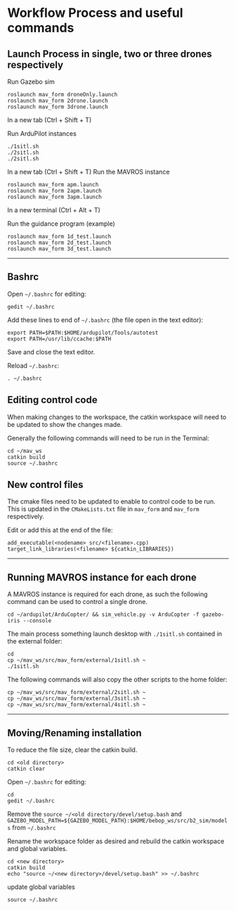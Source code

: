 # Workflow Process and useful commands

## Launch Process in single, two or three drones respectively

Run Gazebo sim
```
roslaunch mav_form droneOnly.launch
roslaunch mav_form 2drone.launch
roslaunch mav_form 3drone.launch
```
In a new tab (Ctrl + Shift + T)

Run ArduPilot instances
```
./1sitl.sh
./2sitl.sh
./2sitl.sh
```
In a new tab (Ctrl + Shift + T)
Run the MAVROS instance
```
roslaunch mav_form apm.launch
roslaunch mav_form 2apm.launch
roslaunch mav_form 3apm.launch
```
In a new terminal (Ctrl + Alt + T)

Run the guidance program (example)

```
roslaunch mav_form 1d_test.launch
roslaunch mav_form 2d_test.launch
roslaunch mav_form 3d_test.launch
```
---
## Bashrc
Open `~/.bashrc` for editing:
```
gedit ~/.bashrc
```

Add these lines to end of `~/.bashrc` (the file open in the text editor):
```
export PATH=$PATH:$HOME/ardupilot/Tools/autotest
export PATH=/usr/lib/ccache:$PATH
```

Save and close the text editor.

Reload `~/.bashrc`:
```
. ~/.bashrc
```

## Editing control code

When making changes to the workspace, the catkin workspace will need to be updated to show the changes made.

Generally the following commands will need to be run in the Terminal:
```
cd ~/mav_ws
catkin build
source ~/.bashrc
```

## New control files

The cmake files need to be updated to enable to control code to be run. This is updated in the `CMakeLists.txt` file in `mav_form` and `mav_form` respectively.

Edit or add this at the end of the file:

```
add_executable(<nodename> src/<filename>.cpp)
target_link_libraries(<filename> ${catkin_LIBRARIES})
```
---
## Running MAVROS instance for each drone

A MAVROS instance is required for each drone, as such the following command can be used to control a single drone.

```
cd ~/ardupilot/ArduCopter/ && sim_vehicle.py -v ArduCopter -f gazebo-iris --console
```
The main process something launch desktop with `./1sitl.sh` contained in the external folder:
```
cd
cp ~/mav_ws/src/mav_form/external/1sitl.sh ~
./1sitl.sh
```
The following commands will also copy the other scripts to the home folder:
```
cp ~/mav_ws/src/mav_form/external/2sitl.sh ~
cp ~/mav_ws/src/mav_form/external/3sitl.sh ~
cp ~/mav_ws/src/mav_form/external/4sitl.sh ~
```
---
## Moving/Renaming installation

To reduce the file size, clear the catkin build.
```
cd <old directory>
catkin clear
```
Open `~/.bashrc` for editing:
```
cd
gedit ~/.bashrc
```
Remove the `source ~/<old directory/devel/setup.bash` and `GAZEBO_MODEL_PATH=${GAZEBO_MODEL_PATH}:$HOME/bebop_ws/src/b2_sim/models` from `~/.bashrc`

Rename the workspace folder as desired and rebuild the catkin workspace and global variables.
```
cd <new directory>
catkin build
echo "source ~/<new directory>/devel/setup.bash" >> ~/.bashrc
```
update global variables
```
source ~/.bashrc
```